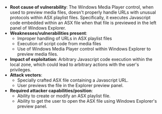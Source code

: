 - **Root cause of vulnerability**: The Windows Media Player control, when used to preview media files, doesn't properly handle URLs with unusual protocols within ASX playlist files. Specifically, it executes Javascript code embedded within an ASX file when that file is previewed in the left panel of Windows Explorer.
- **Weaknesses/vulnerabilities present**:
    - Improper handling of URLs in ASX playlist files
    - Execution of script code from media files
    - Use of Windows Media Player control within Windows Explorer to preview media files.
- **Impact of exploitation**: Arbitrary Javascript code execution within the local zone, which could lead to arbitrary actions with the user's privileges.
- **Attack vectors**:
    - Specially crafted ASX file containing a Javascript URL.
    - User previews the file in the Explorer preview panel.
- **Required attacker capabilities/position**:
    - Ability to create or modify an ASX playlist file.
    - Ability to get the user to open the ASX file using Windows Explorer's preview panel.